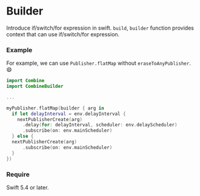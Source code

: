 # Builder

Introduce if/switch/for expression in swift.
`build`, `builder` function provides context that can use if/switch/for expression.


### Example
For example, we can use `Publisher.flatMap` without `eraseToAnyPublisher`. 😄
```swift
import Combine
import CombineBuilder

...

myPublisher.flatMap(builder { arg in
  if let delayInterval = env.delayInterval {
    nextPublisherCreate(arg)
      .delay(for: delayInterval, scheduler: env.delayScheduler)
      .subscribe(on: env.mainScheduler)
  } else {
  nextPublisherCreate(arg)
      .subscribe(on: env.mainScheduler)
  }
})
```

### Require
Swift 5.4 or later.
